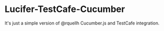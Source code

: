 # Lucifer-TestCafe-Cucumber
It's just a simple version of @rquellh Cucumber.js and TestCafe integration.
